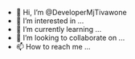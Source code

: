 - 👋 Hi, I’m @DeveloperMjTivawone
- 👀 I’m interested in ...
- 🌱 I’m currently learning ...
- 💞️ I’m looking to collaborate on ...
- 📫 How to reach me ...

<!---
DeveloperMjTivawone/DeveloperMjTivawone is a ✨ special ✨ repository because its `README.md` (this file) appears on your GitHub profile.
You can click the Preview link to take a look at your changes.
--->
